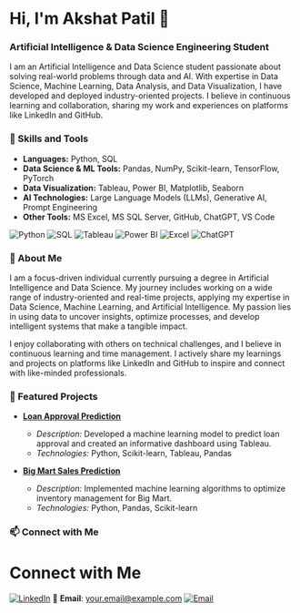 # Hi, I'm Akshat Patil 👋
### Artificial Intelligence & Data Science Engineering Student
I am an Artificial Intelligence and Data Science student passionate about solving real-world problems through data and AI. With expertise in Data Science, Machine Learning, Data Analysis, and Data Visualization, I have developed and deployed industry-oriented projects. I believe in continuous learning and collaboration, sharing my work and experiences on platforms like LinkedIn and GitHub.

### 🚀 Skills and Tools

- **Languages:** Python, SQL
- **Data Science & ML Tools:** Pandas, NumPy, Scikit-learn, TensorFlow, PyTorch
- **Data Visualization:** Tableau, Power BI, Matplotlib, Seaborn
- **AI Technologies:** Large Language Models (LLMs), Generative AI, Prompt Engineering
- **Other Tools:** MS Excel, MS SQL Server, GitHub, ChatGPT, VS Code

![Python](https://img.shields.io/badge/Python-3776AB?style=for-the-badge&logo=python&logoColor=white)
![SQL](https://img.shields.io/badge/SQL-4479A1?style=for-the-badge&logo=postgresql&logoColor=white)
![Tableau](https://img.shields.io/badge/Tableau-E97627?style=for-the-badge&logo=tableau&logoColor=white)
![Power BI](https://img.shields.io/badge/Power%20BI-F2C811?style=for-the-badge&logo=powerbi&logoColor=white)
![Excel](https://img.shields.io/badge/Microsoft%20Excel-217346?style=for-the-badge&logo=microsoftexcel&logoColor=white)
![ChatGPT](https://img.shields.io/badge/ChatGPT-412991?style=for-the-badge&logo=openai&logoColor=white)


### 🌟 About Me
I am a focus-driven individual currently pursuing a degree in Artificial Intelligence and Data Science. My journey includes working on a wide range of industry-oriented and real-time projects, applying my expertise in Data Science, Machine Learning, and Artificial Intelligence. My passion lies in using data to uncover insights, optimize processes, and develop intelligent systems that make a tangible impact.

I enjoy collaborating with others on technical challenges, and I believe in continuous learning and time management. I actively share my learnings and projects on platforms like LinkedIn and GitHub to inspire and connect with like-minded professionals.

### 📂 Featured Projects
  
- **[Loan Approval Prediction](https://github.com/akshat-patil/Technokraft-Internship)**  
  - *Description:* Developed a machine learning model to predict loan approval and created an informative dashboard using Tableau.
  - *Technologies:* Python, Scikit-learn, Tableau, Pandas

- **[Big Mart Sales Prediction](https://github.com/akshat-patil/Academor-Internship)**  
  - *Description:* Implemented machine learning algorithms to optimize inventory management for Big Mart.
  - *Technologies:* Python, Pandas, Scikit-learn

### 📫 Connect with Me

# Connect with Me

[![LinkedIn](https://img.shields.io/badge/LinkedIn-0077B5?style=for-the-badge&logo=linkedin&logoColor=white)](https://www.linkedin.com/in/akshat-patil-468564283/)
📧 **Email**: your.email@example.com [![Email](https://img.shields.io/badge/Email-D14836?style=for-the-badge&logo=gmail&logoColor=white)](mailto:your.email@example.com)



